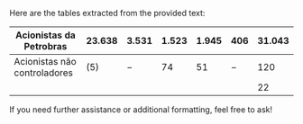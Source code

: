 Here are the tables extracted from the provided text:

| Acionistas da Petrobras          | 23.638 | 3.531 | 1.523 | 1.945 | 406 | 31.043 |
|----------------------------------|--------|-------|-------|-------|-----|--------|
| Acionistas não controladores     | (5)    | −     | 74    | 51    | −   | 120    |
|                                  |        |       |       |       |     | 22     |

If you need further assistance or additional formatting, feel free to ask!